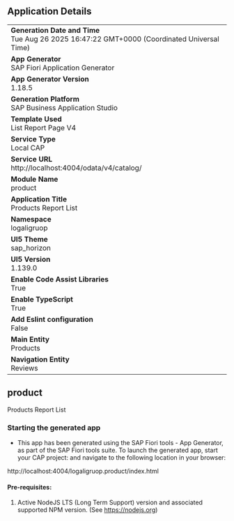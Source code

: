 ## Application Details
|               |
| ------------- |
|**Generation Date and Time**<br>Tue Aug 26 2025 16:47:22 GMT+0000 (Coordinated Universal Time)|
|**App Generator**<br>SAP Fiori Application Generator|
|**App Generator Version**<br>1.18.5|
|**Generation Platform**<br>SAP Business Application Studio|
|**Template Used**<br>List Report Page V4|
|**Service Type**<br>Local CAP|
|**Service URL**<br>http://localhost:4004/odata/v4/catalog/|
|**Module Name**<br>product|
|**Application Title**<br>Products Report List|
|**Namespace**<br>logaligruop|
|**UI5 Theme**<br>sap_horizon|
|**UI5 Version**<br>1.139.0|
|**Enable Code Assist Libraries**<br>True|
|**Enable TypeScript**<br>True|
|**Add Eslint configuration**<br>False|
|**Main Entity**<br>Products|
|**Navigation Entity**<br>Reviews|

## product

Products Report List

### Starting the generated app

-   This app has been generated using the SAP Fiori tools - App Generator, as part of the SAP Fiori tools suite.  To launch the generated app, start your CAP project:  and navigate to the following location in your browser:

http://localhost:4004/logaligruop.product/index.html

#### Pre-requisites:

1. Active NodeJS LTS (Long Term Support) version and associated supported NPM version.  (See https://nodejs.org)


